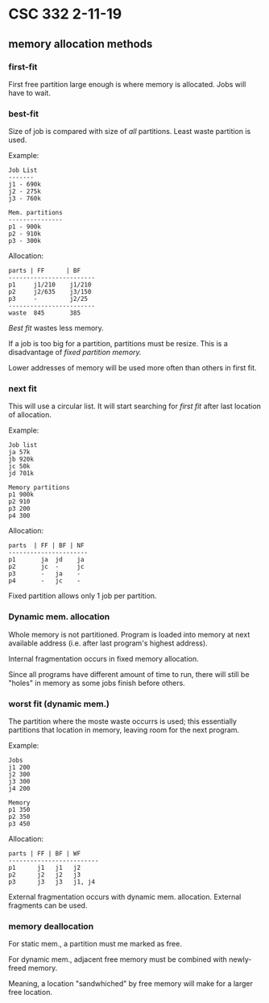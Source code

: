 # CSC 332 2-11-19

## memory allocation methods

### first-fit
First free partition large enough is where memory is allocated. Jobs will have to wait.

### best-fit
Size of job is compared with size of *all* partitions. Least waste partition is used.

Example:
```
Job List
-------
j1 - 690k
j2 - 275k
j3 - 760k
```

```
Mem. partitions
---------------
p1 - 900k
p2 - 910k
p3 - 300k
```
Allocation:
```
parts | FF      | BF
------------------------
p1     j1/210    j1/210
p2     j2/635    j3/150
p3     -         j2/25
------------------------
waste  845       385
```
*Best fit* wastes less memory.

If a job is too big for a partition, partitions must be resize. This is a disadvantage of *fixed partition memory.*

Lower addresses of memory will be used more often than others in first fit.

### next fit
This will use a circular list. It will start searching for *first fit* after last location of allocation.

Example:
```
Job list
ja 57k
jb 920k
jc 50k
jd 701k
```
```
Memory partitions
p1 900k
p2 910
p3 200
p4 300
```
Allocation:
```
parts  | FF | BF | NF
----------------------
p1       ja  jd    ja 
p2       jc  -     jc
p3       -   ja    -
p4       -   jc    -
```
Fixed partition allows only 1 job per partition.

### Dynamic mem. allocation
Whole memory is not partitioned. Program is loaded into memory at next available address (i.e. after last program's highest address).

Internal fragmentation occurs in fixed memory allocation.

Since all programs have different amount of time to run, there will still be "holes" in memory as some jobs finish before others.

### worst fit (dynamic mem.)
The partition where the moste waste occurrs is used; this essentially partitions that location in memory, leaving room for the next program.

Example:
```
Jobs
j1 200
j2 300
j3 300
j4 200
```

```
Memory
p1 350
p2 350
p3 450
```
Allocation:
```
parts | FF | BF | WF
-------------------------
p1      j1   j1   j2
p2      j2   j2   j3
p3      j3   j3   j1, j4
```

External fragmentation occurs with dynamic mem. allocation. External fragments can be used.

### memory deallocation
For static mem., a partition must me marked as free.

For dynamic mem., adjacent free memory must be combined with newly-freed memory.

Meaning, a location "sandwhiched" by free memory will make for a larger free location.
